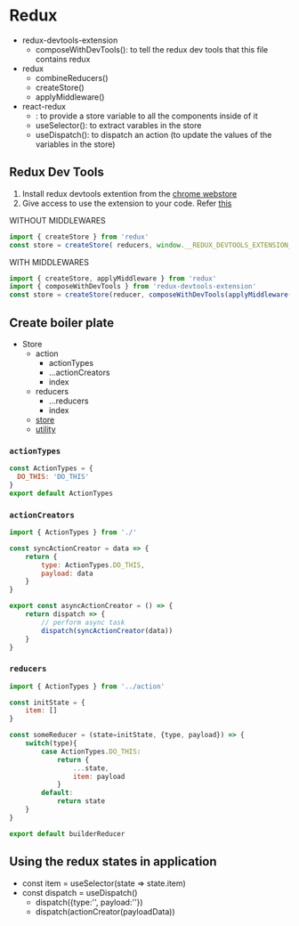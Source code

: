 # Redux
- redux-devtools-extension
  - composeWithDevTools(): to tell the redux dev tools that this file contains redux
- redux
  - combineReducers()
  - createStore()
  - applyMiddleware()
- react-redux
  - <Provider>: to provide a store variable to all the components inside of it
  - useSelector(): to extract varables in the store
  - useDispatch(): to dispatch an action (to update the values of the variables in the store)


## Redux Dev Tools
1. Install redux devtools extention from the [chrome webstore](https://chrome.google.com/webstore/detail/redux-devtools/lmhkpmbekcpmknklioeibfkpmmfibljd?hl=en)
2. Give access to use the extension to your code. Refer [this](https://github.com/zalmoxisus/redux-devtools-extension)

WITHOUT MIDDLEWARES
```javascript
import { createStore } from 'redux'
const store = createStore( reducers, window.__REDUX_DEVTOOLS_EXTENSION__ && window.__REDUX_DEVTOOLS_EXTENSION__() )
```

WITH MIDDLEWARES
```javascript
import { createStore, applyMiddleware } from 'redux'
import { composeWithDevTools } from 'redux-devtools-extension'
const store = createStore(reducer, composeWithDevTools(applyMiddleware(...middleware)))
```


## Create boiler plate
- Store
  - action
    - actionTypes
    - ...actionCreators
    - index
  - reducers
    - ...reducers
    - index
  - [store](../src/Store/store.js)
  - [utility](../src/Store/utility.js)


### `actionTypes`
```javascript
const ActionTypes = {
  DO_THIS: 'DO_THIS'
}
export default ActionTypes
```

### `actionCreators`
```javascript
import { ActionTypes } from './'

const syncActionCreator = data => {
    return {
        type: ActionTypes.DO_THIS,
        payload: data
    }
}

export const asyncActionCreator = () => {
    return dispatch => {
        // perform async task
        dispatch(syncActionCreator(data))
    }
}
```


### `reducers`
```javascript
import { ActionTypes } from '../action'

const initState = {
    item: []
}

const someReducer = (state=initState, {type, payload}) => {
    switch(type){
        case ActionTypes.DO_THIS:
            return {
                ...state,
                item: payload
            }
        default:
            return state
    }
}

export default builderReducer
```


## Using the redux states in application
- const item = useSelector(state => state.item)
- const dispatch = useDispatch()
  - dispatch({type:'', payload:''})
  - dispatch(actionCreator(payloadData))